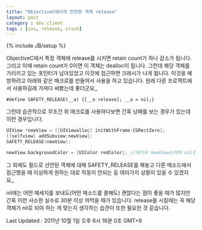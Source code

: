 ```yaml
---
title: "ObjectiveC에서의 안전한 객체 release"
layout: post
category : dev.client
tags : [ios, release, crash]
---
```

{% include JB/setup %}

ObjectiveC에서 특정 객체에 release를 시키면 retain count가 하나 감소가 됩니다.
그리고 이때 retain count가 0이면 이 객체는 dealloc이 됩니다. 그런데 해당 객체를 가리키고 있는 포인터가 남아있었고 이것에 접근하면 크래시가 나게 됩니다. 
이것을 예방하려고 아래와 같은 매크로를 만들어서 사용을 하고 있습니다. 원래 다른 프로젝트에서 사용하길래 가져다 써봤는데 좋더군요,,

```
#define SAFETY_RELEASE(__a) {[__a release]; __a = nil;}
```

그런데 습관적으로 무조건 위 매크로를 사용하다보면 간혹 낭패를 보는 경우가 있는데 이런 경우입니다.

```objectivec
UIView *newView = [[UIViewalloc] initWithFrame:CGRectZero];
[[selfview] addSubview:newView];
SAFETY_RELEASE(newView);

newView.backgroundColor = [UIColor redColor]; //여기서 newView는이미 nil인상태
```

그 외에도 필드로 선언된 객체에 대해 SAFETY_RELEASE를 해놓고 다른 메소드에서 접근했을 때 이상하게 원하는 대로 작동이 안되는 등 여러가지 상황이 있을 수 있겠지요,,

nil에는 어떤 메세지를 보내도(어떤 메소드를 콜해도) 괜찮다는 점이 좋을 때가 많지만 간혹 이런 사소한 실수로 30분 이상 까먹을 때가 있습니다. release를 시킬때는 꼭 해당 객체가 nil로 되야 하는 게 맞는지 생각하는 습관이 또한 필요한 것 같습니다.

Last Updated : 2011년 10월 1일 오후 6시 16분 0초 GMT+9